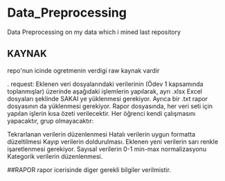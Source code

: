 # Data_Preprocessing
Data Preprocessing on my data which i mined last repository

## KAYNAK
repo'nun icinde ogretmenin verdigi raw kaynak vardir

.
request:
Eklenen veri dosyalarındaki verilerinin (Ödev 1 kapsamında toplanmışlar) üzerinde aşağıdaki işlemlerin yapılarak, ayrı .xlsx Excel dosyaları şeklinde SAKAI ye yüklenmesi gerekiyor. Ayrıca bir .txt rapor dosyasının da yüklenmesi gerekiyor. Rapor dosyasında, her veri seti için yapılan işlerin kısa özeti verilecektir. Her öğrenci kendi çalışmasını yapacaktır, grup olmayacaktır:

Tekrarlanan verilerin düzenlenmesi
Hatalı verilerin uygun formatta düzeltilmesi
Kayıp verilerin doldurulması. Eklenen yeni verilerin sarı renkle işaretlenmesi gerekiyor.
Sayısal verilerin 0-1 min-max normalizasyonu
Kategorik verilerin düzenlenmesi.

##RAPOR
rapor icerisinde diger gerekli bilgiler verilmistir.
